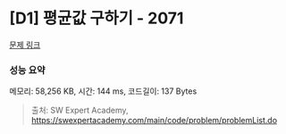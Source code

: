 # [D1] 평균값 구하기 - 2071 

[문제 링크](https://swexpertacademy.com/main/code/problem/problemDetail.do?contestProbId=AV5QRnJqA5cDFAUq) 

### 성능 요약

메모리: 58,256 KB, 시간: 144 ms, 코드길이: 137 Bytes



> 출처: SW Expert Academy, https://swexpertacademy.com/main/code/problem/problemList.do